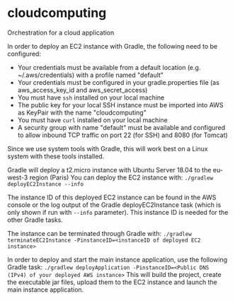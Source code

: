 # cloudcomputing
Orchestration for a cloud application

In order to deploy an EC2 instance with Gradle, the following need to be configured:
- Your credentials must be available from a default location (e.g. ~/.aws/credentials) with a profile named "default"
- Your credentials must be configured in your gradle.properties file (as aws_access_key_id and aws_secret_access)
- You must have `ssh` installed on your local machine
- The public key for your local SSH instance must be imported into AWS as KeyPair with the name "cloudcomputing"
- You must have `curl` installed on your local machine
- A security group with name "default" must be available and configured to allow inbound TCP traffic on port 22 (for SSH) and 8080 (for Tomcat)

Since we use system tools with Gradle, this will work best on a Linux system with these tools installed.

Gradle will deploy a t2.micro instance with Ubuntu Server 18.04 to the eu-west-3 region (Paris)
You can deploy the EC2 instance with:
`./gradlew deployEC2Instance --info`

The instance ID of this deployed EC2 instance can be found in the AWS console or the log output of the Gradle deployEC2Instance task (which is only shown if run with `--info` parameter). This instance ID is needed for the other Gradle tasks.

The instance can be terminated through Gradle with:
`./gradlew terminateEC2Instance -PinstanceID=<instanceID of deployed EC2 instance>`

In order to deploy and start the main instance application, use the following Gradle task:
`./gradlew deployApplication -PinstanceID=<Public DNS (IPv4) of your deployed AWS instance>`
This will build the project, create the executable jar files, upload them to the EC2 instance and launch the main instance application.
